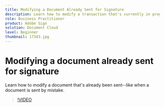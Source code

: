 ```yaml
---
title: Modifying a Document Already Sent for Signature
description: Learn how to modify a transaction that's currently in progress
role: Business Practitioner
product: Adobe Sign
solution: Document Cloud
level: Beginner
thumbnail: 17343.jpg
---
```


# Modifying a document already sent for signature

Learn how to modify a document that's already been sent--like when a document is sent by mistake.

>[!VIDEO](https://video.tv.adobe.com/v/17343?hidetitle=true)